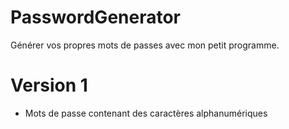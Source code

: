 # PasswordGenerator

Générer vos propres mots de passes avec mon petit programme.


# Version 1

- Mots de passe contenant des caractères alphanumériques

